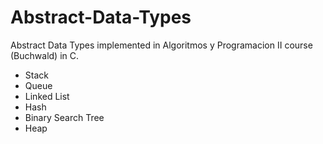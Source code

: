 # Abstract-Data-Types
Abstract Data Types implemented in Algoritmos y Programacion II course (Buchwald) in C.

- Stack
- Queue
- Linked List
- Hash
- Binary Search Tree
- Heap
